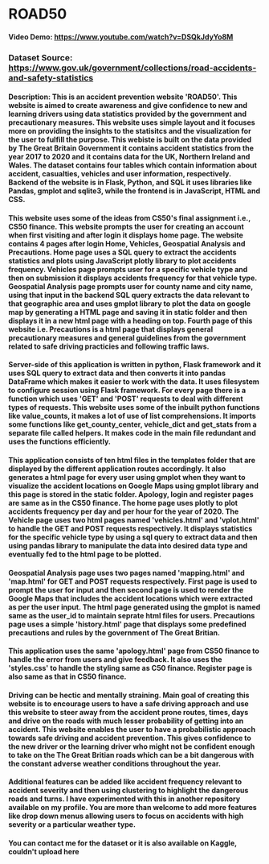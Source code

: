 # ROAD50
#### Video Demo:  <https://www.youtube.com/watch?v=DSQkJdyYo8M>
### Dataset Source: <https://www.gov.uk/government/collections/road-accidents-and-safety-statistics>
#### Description: This is an accident prevention website 'ROAD50'. This website is aimed to create awareness and give confidence to new and learning drivers using data statistics provided by the government and precautionary measures. This website uses simple layout and it focuses more on providing the insights to the statisitcs and the visualization for the user to fulfill the purpose. This webiste is built on the data provided by The Great Britain Government it contains accident statistics from the year 2017 to 2020 and it contains data for the UK, Northern Ireland and Wales. The dataset contains four tables which contain information about accident, casualties, vehicles and user information, respectively. Backend of the website is in Flask, Python, and SQL it uses libraries like Pandas, gmplot and sqlite3, while the frontend is in JavaScript, HTML and CSS.
#### This website uses some of the ideas from CS50's final assignment i.e., CS50 finance. This website prompts the user for creating an account when first visiting and after login it displays home page. The website contains 4 pages after login Home, Vehicles, Geospatial Analysis and Precautions. Home page uses a SQL query to extract the accidents statistics and plots using JavaScript plotly library to plot accidents frequency. Vehicles page prompts user for a specific vehicle type and then on submission it displays accidents frequency for that vehicle type. Geospatial Analysis page prompts user for county name and city name, using that input in the backend SQL query extracts the data relevant to that geographic area and uses gmplot library to plot the data on google map by generating a HTML page and saving it in static folder and then displays it in a new html page with a heading on top. Fourth page of this website i.e. Precautions is a html page that displays general precautionary measures and general guidelines from the government related to safe driving practicies and following traffic laws.
#### Server-side of this application is written in python, Flask framework and it uses SQL query to extract data and then converts it into pandas DataFrame which makes it easier to work with the data. It uses filesystem to configure session using Flask framework. For every page there is a function which uses 'GET' and 'POST' requests to deal with different types of requests. This website uses some of the inbuilt python functions like value_counts, it makes a lot of use of list comprehensions. It imports some functions like get_county_center, vehicle_dict and get_stats from a separate file called helpers. It makes code in the main file redundant and uses the functions efficiently.
#### This application consists of ten html files in the templates folder that are displayed by the different application routes accordingly. It also generates a html page for every user using gmplot when they want to visualize the accident locations on Google Maps using gmplot library and this page is stored in the static folder. Apology, login and register pages are same as in the CS50 finance. The home page uses plotly to plot accidents frequency per day and per hour for the year of 2020. The Vehicle page uses two html pages named 'vehicles.html' and 'vplot.html' to handle the GET and POST requests respectively. It displays statistics for the specific vehicle type by using a sql query to extract data and then using pandas library to manipulate the data into desired data type and eventually fed to the html page to be plotted.
#### Geospatial Analysis page uses two pages named 'mapping.html' and 'map.html' for GET and POST requests respectively. First page is used to prompt the user for input and then second page is used to render the Google Maps that includes the accident locations which were extracted as per the user input. The html page generated using the gmplot is named same as the user_id to maintain seprate html files for users. Precautions page uses a simple 'history.html' page that displays some predefined precautions and rules by the government of The Great Britian.
#### This application uses the same 'apology.html' page from CS50 finance to handle the error from users and give feedback. It also uses the 'styles.css' to handle the styling same as C50 finance. Register page is also same as that in CS50 finance.
#### Driving can be hectic and mentally straining. Main goal of creating this website is to encourage users to have a safe driving approach and use this website to steer away from the accident prone routes, times, days and drive on the roads with much lesser probability of getting into an accident. This website enables the user to have a probabilistic approach towards safe driving and accident prevention. This gives confidence to the new driver or the learning driver who might not be confident enough to take on the The Great Britian roads which can be a bit dangerous with the constant adverse weather conditions throughout the year.
#### Additional features can be added like accident frequency relevant to accident severity and then using clustering to highlight the dangerous roads and turns. I have experimented with this in another repository available on my profile. You are more than welcome to add more features like drop down menus allowing users to focus on accidents with high severity or a particular weather type.
#### You can contact me for the dataset or it is also available on Kaggle, couldn't upload here
